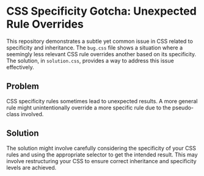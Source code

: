 # CSS Specificity Gotcha: Unexpected Rule Overrides

This repository demonstrates a subtle yet common issue in CSS related to specificity and inheritance.  The `bug.css` file shows a situation where a seemingly less relevant CSS rule overrides another based on its specificity. The solution, in `solution.css`, provides a way to address this issue effectively.

## Problem

CSS specificity rules sometimes lead to unexpected results. A more general rule might unintentionally override a more specific rule due to the pseudo-class involved.

## Solution

The solution might involve carefully considering the specificity of your CSS rules and using the appropriate selector to get the intended result.  This may involve restructuring your CSS to ensure correct inheritance and specificity levels are achieved.